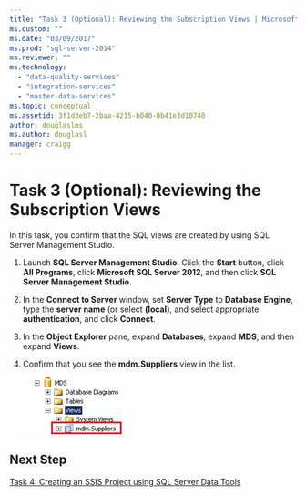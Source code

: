 ```yaml
---
title: "Task 3 (Optional): Reviewing the Subscription Views | Microsoft Docs"
ms.custom: ""
ms.date: "03/09/2017"
ms.prod: "sql-server-2014"
ms.reviewer: ""
ms.technology: 
  - "data-quality-services"
  - "integration-services"
  - "master-data-services"
ms.topic: conceptual
ms.assetid: 3f1d3eb7-2baa-4215-b040-0b41e3d10740
author: douglaslms
ms.author: douglasl
manager: craigg
---
```

# Task 3 (Optional): Reviewing the Subscription Views
  In this task, you confirm that the SQL views are created by using SQL Server Management Studio.  
  
1.  Launch **SQL Server Management Studio**. Click the **Start** button, click **All Programs**, click **Microsoft SQL Server 2012**, and then click **SQL Server Management Studio**.  
  
2.  In the **Connect to Server** window, set **Server Type** to **Database Engine**, type the **server name** (or select **(local)**, and select appropriate **authentication**, and click **Connect**.  
  
3.  In the **Object Explorer** pane, expand **Databases**, expand **MDS**, and then expand **Views**.  
  
4.  Confirm that you see the **mdm.Suppliers** view in the list.  
  
     ![SQL Server Management Studio - mdm.Suppliers View](../../2014/tutorials/media/et-reviewingthesubscriptionviews.jpg "SQL Server Management Studio - mdm.Suppliers View")  
  
## Next Step  
 [Task 4: Creating an SSIS Project using SQL Server Data Tools](../../2014/tutorials/task-4-creating-an-ssis-project-using-sql-server-data-tools.md)  
  
  
